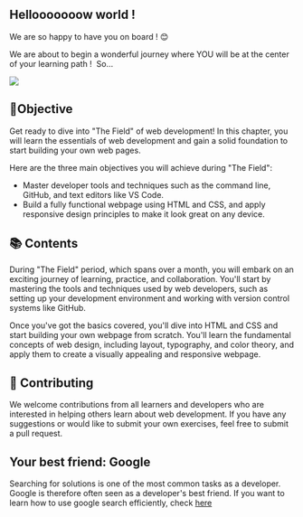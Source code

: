 ## **Hellooooooow world !**

We are so happy to have you on board ! 😊

We are about to begin a wonderful journey where YOU will be at the center of your learning path !  So…

[![](https://camo.githubusercontent.com/22754ccd12d7b8eaba656edfd0c1be4b2a1f1d3d717d8031e3eb9818ea071e18/68747470733a2f2f6d656469612e67697068792e636f6d2f6d656469612f357a66324d3448676a6a57737a4c643461352f67697068792e676966)](https://camo.githubusercontent.com/22754ccd12d7b8eaba656edfd0c1be4b2a1f1d3d717d8031e3eb9818ea071e18/68747470733a2f2f6d656469612e67697068792e636f6d2f6d656469612f357a66324d3448676a6a57737a4c643461352f67697068792e676966)

## 🎯Objective

Get ready to dive into "The Field" of web development! In this chapter, you will learn the essentials of web development and gain a solid foundation to start building your own web pages.

Here are the three main objectives you will achieve during "The Field":

- Master developer tools and techniques such as the command line, GitHub, and text editors like VS Code.
- Build a fully functional webpage using HTML and CSS, and apply responsive design principles to make it look great on any device.

## 📚 Contents

During "The Field" period, which spans over a month, you will embark on an exciting journey of learning, practice, and collaboration. You'll start by mastering the tools and techniques used by web developers, such as setting up your development environment and working with version control systems like GitHub.

Once you've got the basics covered, you'll dive into HTML and CSS and start building your own webpage from scratch. You'll learn the fundamental concepts of web design, including layout, typography, and color theory, and apply them to create a visually appealing and responsive webpage.

## 🤝 Contributing

We welcome contributions from all learners and developers who are interested in helping others learn about web development. If you have any suggestions or would like to submit your own exercises, feel free to submit a pull request.

## Your best friend: **Google**

Searching for solutions is one of the most common tasks as a developer.
Google is therefore often seen as a developer's best friend.
If you want to learn how to use google search efficiently, check [here](../Extra-Info/How-To-Master-Google.md)
